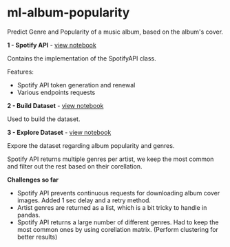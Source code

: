 # ml-album-popularity
Predict Genre and Popularity of a music album, based on the album's cover.


**1 - Spotify API** - [view notebook](https://nbviewer.jupyter.org/github/bojito/ml-album-popularity/blob/main/1%20-%20Spotify%20API.ipynb)

Contains the implementation of the SpotifyAPI class.

Features:
* Spotify API token generation and renewal
* Various endpoints requests




**2 - Build Dataset** - [view notebook](https://nbviewer.jupyter.org/github/bojito/ml-album-popularity/blob/main/2%20-%20Build%20Dataset.ipynb)

Used to build the dataset.




**3 - Explore Dataset** - [view notebook](https://nbviewer.jupyter.org/github/bojito/ml-album-popularity/blob/main/3%20-%20Explore%20Dataset.ipynb)

Expore the dataset regarding album popularity and genres. 

Spotify API returns multiple genres per artist, we keep the most common and filter out the rest based on their corellation.





**Challenges so far**
* Spotify API prevents continuous requests for downloading album cover images. Added 1 sec delay and a retry method.
* Artist genres are returned as a list, which is a bit tricky to handle in pandas. 
* Spotify API returns a large number of different genres. Had to keep the most common ones by using corellation matrix. (Perform clustering for better results)
